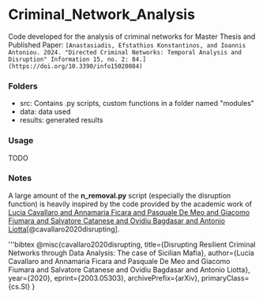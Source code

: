 # Criminal_Network_Analysis
Code developed for the analysis of criminal networks for Master Thesis and Published Paper:
``` [Anastasiadis, Efstathios Konstantinos, and Ioannis Antoniou. 2024. "Directed Criminal Networks: Temporal Analysis and Disruption" Information 15, no. 2: 84.] (https://doi.org/10.3390/info15020084) ```

### Folders
- src: Contains .py scripts, custom functions in a folder named "modules"
- data: data used
- results: generated results

### Usage
TODO


### Notes
A large amount of the **n_removal.py** script (especially the disruption function) is heavily inspired by the code provided by the academic work of
  [Lucia Cavallaro and Annamaria Ficara and Pasquale De Meo and Giacomo Fiumara and Salvatore Catanese and Ovidiu Bagdasar and Antonio Liotta](https://doi.org/10.1371/journal.pone.0236476)[@cavallaro2020disrupting].

'''bibtex
  @misc{cavallaro2020disrupting,
     title={Disrupting Resilient Criminal Networks through Data Analysis: The case of Sicilian Mafia},
     author={Lucia Cavallaro and Annamaria Ficara and Pasquale De Meo and Giacomo Fiumara and Salvatore Catanese and Ovidiu Bagdasar and Antonio Liotta},
     year={2020},
     eprint={2003.05303},
     archivePrefix={arXiv},
     primaryClass={cs.SI}
 }
